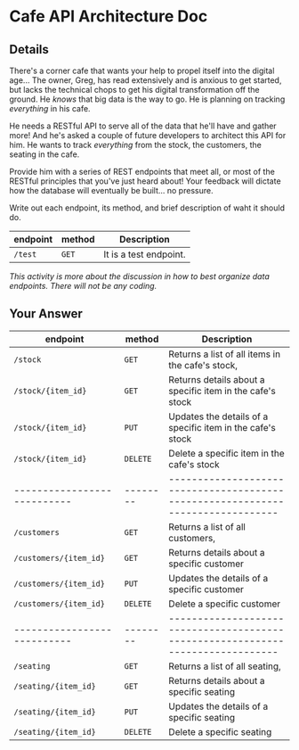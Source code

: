 # Cafe API Architecture Doc

## Details

There's a corner cafe that wants your help to propel itself into the digital age... The owner, Greg, has read extensively and is anxious to get started, but lacks the technical chops to get his digital transformation off the ground. He _knows_ that big data is the way to go. He is planning on tracking _everything_ in his cafe.

He needs a RESTful API to serve all of the data that he'll have and gather more! And he's asked a couple of future developers to architect this API for him. He wants to track _everything_ from the stock, the customers, the seating in the cafe.

Provide him with a series of REST endpoints that meet all, or most of the RESTful principles that you've just heard about! Your feedback will dictate how the database will eventually be built... no pressure.

Write out each endpoint, its method, and brief description of waht it should do.

| endpoint | method | Description            |
| -------- | ------ | ---------------------- |
| `/test`  | `GET`  | It is a test endpoint. |

_This activity is more about the discussion in how to best organize data endpoints. There will not be any coding._

## Your Answer
| endpoint                    | method   | Description                                                                     |
| --------------------------- | -------- | ------------------------------------------------------------------------------- |
| `/stock`                    | `GET`    | Returns a list of all items in the cafe's stock,                                |
| `/stock/{item_id}`          | `GET`    | Returns details about a specific item in the cafe's stock                       |
| `/stock/{item_id}`          | `PUT`    | Updates the details of a specific item in the cafe's stock                      |
| `/stock/{item_id}`          | `DELETE` | Delete a specific item in the cafe's stock                      			       |
| --------------------------- | -------- | ------------------------------------------------------------------------------- |
| `/customers`                | `GET`    | Returns a list of all  customers,                                               |
| `/customers/{item_id}`      | `GET`    | Returns details about a specific customer                                       |
| `/customers/{item_id}`      | `PUT`    | Updates the details of a specific customer                                      |
| `/customers/{item_id}`      | `DELETE` | Delete a specific customer                      			                       |
| --------------------------- | -------- | ------------------------------------------------------------------------------- |
| `/seating`                  | `GET`    | Returns a list of all seating,                                                  |
| `/seating/{item_id}`        | `GET`    | Returns details about a specific seating                                        |
| `/seating/{item_id}`        | `PUT`    | Updates the details of a specific seating                                       |
| `/seating/{item_id}`        | `DELETE` | Delete a specific seating                                      			       |
